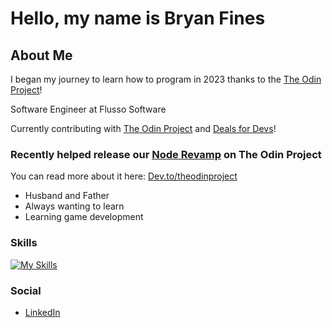 # Hello, my name is Bryan Fines

## About Me

I began my journey to learn how to program in 2023 thanks to the [The Odin Project](https://www.theodinproject.com/)!

Software Engineer at Flusso Software

Currently contributing with [The Odin Project](https://github.com/TheOdinProject) and [Deals for Devs](https://github.com/Learn-Build-Teach/deals-for-devs)!

### Recently helped release our [Node Revamp](https://www.theodinproject.com/paths/full-stack-javascript/courses/nodejs) on The Odin Project
You can read more about it here: [Dev.to/theodinproject](https://dev.to/theodinproject/updates-to-the-node-course-postgresql-prisma-and-more-4dl3)

- Husband and Father
- Always wanting to learn
- Learning game development

### Skills

[![My Skills](https://skillicons.dev/icons?i=js,html,css,mongodb,py,ts,webpack,react,nodejs,express,jest,npm)](https://skillicons.dev)

### Social

- [LinkedIn](https://www.linkedin.com/in/bryan-fines-a44384270/)
